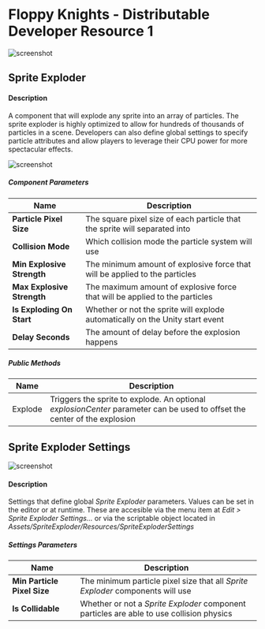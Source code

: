 # Floppy Knights - Distributable Developer Resource 1
![screenshot](https://drive.google.com/uc?export=view&id=1eFp3480sVH2uKPnwJ-gFilStaoC8Y7rt)

## Sprite Exploder

#### Description
A component that will explode any sprite into an array of particles.
The sprite exploder is highly optimized to allow for hundreds of thousands of particles in a scene.
Developers can also define global settings to specify particle attributes and allow players to leverage their CPU power for more spectacular effects.

![screenshot](https://drive.google.com/uc?export=view&id=1LPllR6xZByGBEf2dR--ibDC8UOo4LikV)

##### Component Parameters

Name | Description 
--- | --- 
**Particle Pixel Size** | The square pixel size of each particle that the sprite will separated into 
**Collision Mode** | Which collision mode the particle system will use
**Min Explosive Strength** | The minimum amount of explosive force that will be applied to the particles
**Max Explosive Strength** | The maximum amount of explosive force that will be applied to the particles
**Is Exploding On Start** | Whether or not the sprite will explode automatically on the Unity start event
**Delay Seconds** | The amount of delay before the explosion happens

##### Public Methods

Name | Description 
--- | --- 
Explode | Triggers the sprite to explode. An optional *explosionCenter* parameter can be used to offset the center of the explosion

## Sprite Exploder Settings

![screenshot](https://drive.google.com/uc?export=view&id=1uQEH1xWfqZ0I7RFUC-JbmQK_HAedNMJk)

#### Description
Settings that define global *Sprite Exploder* parameters. Values can be set in the editor or at runtime.
These are accesible via the menu item at *Edit > Sprite Exploder Settings...* or via the scriptable object located in *Assets/SpriteExploder/Resources/SpriteExploderSettings*

##### Settings Parameters

Name | Description 
--- | --- 
**Min Particle Pixel Size** | The minimum particle pixel size that all *Sprite Exploder* components will use
**Is Collidable** | Whether or not a *Sprite Exploder* component particles are able to use collision physics